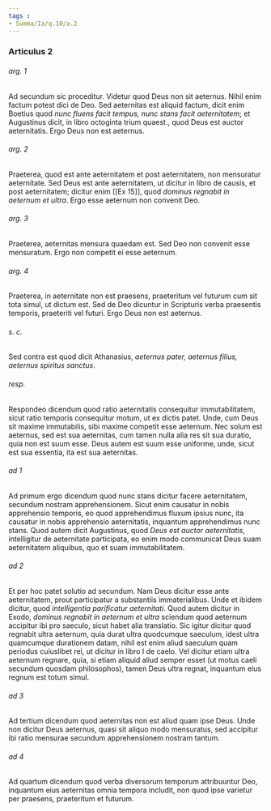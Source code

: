 ```yaml
---
tags : 
- Summa/Ia/q.10/a.2
---
```


### Articulus 2

###### arg. 1
Ad secundum sic proceditur. Videtur quod Deus non sit aeternus. Nihil enim factum potest dici de Deo. Sed aeternitas est aliquid factum, dicit enim Boetius quod *nunc fluens facit tempus, nunc stans facit aeternitatem*; et Augustinus dicit, in libro octoginta trium quaest., quod Deus est auctor aeternitatis. Ergo Deus non est aeternus.

###### arg. 2
Praeterea, quod est ante aeternitatem et post aeternitatem, non mensuratur aeternitate. Sed Deus est ante aeternitatem, ut dicitur in libro de causis, et post aeternitatem; dicitur enim [[Ex 15]], quod *dominus regnabit in aeternum et ultra*. Ergo esse aeternum non convenit Deo.

###### arg. 3
Praeterea, aeternitas mensura quaedam est. Sed Deo non convenit esse mensuratum. Ergo non competit ei esse aeternum.

###### arg. 4
Praeterea, in aeternitate non est praesens, praeteritum vel futurum cum sit tota simul, ut dictum est. Sed de Deo dicuntur in Scripturis verba praesentis temporis, praeteriti vel futuri. Ergo Deus non est aeternus.

###### s. c.
Sed contra est quod dicit Athanasius, *aeternus pater, aeternus filius, aeternus spiritus sanctus*.

###### resp.
Respondeo dicendum quod ratio aeternitatis consequitur immutabilitatem, sicut ratio temporis consequitur motum, ut ex dictis patet. Unde, cum Deus sit maxime immutabilis, sibi maxime competit esse aeternum. Nec solum est aeternus, sed est sua aeternitas, cum tamen nulla alia res sit sua duratio, quia non est suum esse. Deus autem est suum esse uniforme, unde, sicut est sua essentia, ita est sua aeternitas.

###### ad 1
Ad primum ergo dicendum quod nunc stans dicitur facere aeternitatem, secundum nostram apprehensionem. Sicut enim causatur in nobis apprehensio temporis, eo quod apprehendimus fluxum ipsius nunc, ita causatur in nobis apprehensio aeternitatis, inquantum apprehendimus nunc stans. Quod autem dicit Augustinus, quod *Deus est auctor aeternitatis*, intelligitur de aeternitate participata, eo enim modo communicat Deus suam aeternitatem aliquibus, quo et suam immutabilitatem.

###### ad 2
Et per hoc patet solutio ad secundum. Nam Deus dicitur esse ante aeternitatem, prout participatur a substantiis immaterialibus. Unde et ibidem dicitur, quod *intelligentia parificatur aeternitati*. Quod autem dicitur in Exodo, *dominus regnabit in aeternum et ultra* sciendum quod aeternum accipitur ibi pro saeculo, sicut habet alia translatio. Sic igitur dicitur quod regnabit ultra aeternum, quia durat ultra quodcumque saeculum, idest ultra quamcumque durationem datam, nihil est enim aliud saeculum quam periodus cuiuslibet rei, ut dicitur in libro I de caelo. Vel dicitur etiam ultra aeternum regnare, quia, si etiam aliquid aliud semper esset (ut motus caeli secundum quosdam philosophos), tamen Deus ultra regnat, inquantum eius regnum est totum simul.

###### ad 3
Ad tertium dicendum quod aeternitas non est aliud quam ipse Deus. Unde non dicitur Deus aeternus, quasi sit aliquo modo mensuratus, sed accipitur ibi ratio mensurae secundum apprehensionem nostram tantum.

###### ad 4
Ad quartum dicendum quod verba diversorum temporum attribuuntur Deo, inquantum eius aeternitas omnia tempora includit, non quod ipse varietur per praesens, praeteritum et futurum.

